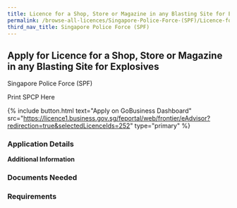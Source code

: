 ```yaml
---
title: Licence for a Shop, Store or Magazine in any Blasting Site for Explosives
permalink: /browse-all-licences/Singapore-Police-Force-(SPF)/Licence-for-a-Shop--Store-or-Magazine-in-any-Blasting-Site-for-Explosives
third_nav_title: Singapore Police Force (SPF)
---
```


## Apply for Licence for a Shop, Store or Magazine in any Blasting Site for Explosives

Singapore Police Force (SPF)

Print SPCP Here


{% include button.html text="Apply on GoBusiness Dashboard" src="https://licence1.business.gov.sg/feportal/web/frontier/eAdvisor?redirection=true&selectedLicenceIds=252" type="primary" %}

### Application Details

**Additional Information**

### Documents Needed

### Requirements

